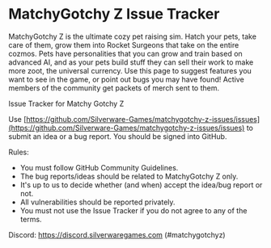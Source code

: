 # MatchyGotchy Z Issue Tracker

MatchyGotchy Z is the ultimate cozy pet raising sim. Hatch your pets, take care of them, grow them into Rocket Surgeons that take on the entire cozmos. Pets have personalities that you can grow and train based on advanced AI, and as your pets build stuff they can sell their work to make more zoot, the universal currency. Use this page to suggest features you want to see in the game, or point out bugs you may have found! Active members of the community get packets of merch sent to them.

Issue Tracker for Matchy Gotchy Z

Use [https://github.com/Silverware-Games/matchygotchy-z-issues/issues](https://github.com/Silverware-Games/matchygotchy-z-issues/issues) to submit an idea or a bug report. You should be signed into GitHub.

Rules:

* You must follow GitHub Community Guidelines.
* The bug reports/ideas should be related to MatchyGotchy Z only.
* It's up to us to decide whether (and when) accept the idea/bug report or not.
* All vulnerabilities should be reported privately.
* You must not use the Issue Tracker if you do not agree to any of the terms.

Discord: https://discord.silverwaregames.com (#matchygotchyz)
